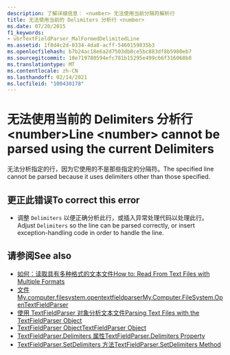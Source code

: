 ```yaml
---
description: 了解详细信息： <number> 无法使用当前分隔符解析行
title: 无法使用当前的 Delimiters 分析行 <number>
ms.date: 07/20/2015
f1_keywords:
- vbrTextFieldParser_MalFormedDelimitedLine
ms.assetid: 1f8d4c2d-0334-4da8-acff-5460159835b3
ms.openlocfilehash: b7b24ac18e6a2d7503db8ce5bc883df8b5980eb7
ms.sourcegitcommit: 10e719780594efc781b15295e499c66f316068b8
ms.translationtype: MT
ms.contentlocale: zh-CN
ms.lasthandoff: 02/14/2021
ms.locfileid: "100430178"
---
```

# <a name="line-number-cannot-be-parsed-using-the-current-delimiters"></a><span data-ttu-id="3fa33-103">无法使用当前的 Delimiters 分析行 \<number></span><span class="sxs-lookup"><span data-stu-id="3fa33-103">Line \<number> cannot be parsed using the current Delimiters</span></span>

<span data-ttu-id="3fa33-104">无法分析指定的行，因为它使用的不是那些指定的分隔符。</span><span class="sxs-lookup"><span data-stu-id="3fa33-104">The specified line cannot be parsed because it uses delimiters other than those specified.</span></span>  
  
## <a name="to-correct-this-error"></a><span data-ttu-id="3fa33-105">更正此错误</span><span class="sxs-lookup"><span data-stu-id="3fa33-105">To correct this error</span></span>  
  
- <span data-ttu-id="3fa33-106">调整 `Delimiters` 以便正确分析此行，或插入异常处理代码以处理此行。</span><span class="sxs-lookup"><span data-stu-id="3fa33-106">Adjust `Delimiters` so the line can be parsed correctly, or insert exception-handling code in order to handle the line.</span></span>  
  
## <a name="see-also"></a><span data-ttu-id="3fa33-107">请参阅</span><span class="sxs-lookup"><span data-stu-id="3fa33-107">See also</span></span>

- [<span data-ttu-id="3fa33-108">如何：读取具有多种格式的文本文件</span><span class="sxs-lookup"><span data-stu-id="3fa33-108">How to: Read From Text Files with Multiple Formats</span></span>](../developing-apps/programming/drives-directories-files/how-to-read-from-text-files-with-multiple-formats.md)
- [<span data-ttu-id="3fa33-109">文件 My.computer.filesystem.opentextfieldparser</span><span class="sxs-lookup"><span data-stu-id="3fa33-109">My.Computer.FileSystem.OpenTextFieldParser</span></span>](xref:Microsoft.VisualBasic.FileIO.FileSystem.OpenTextFieldParser%2A)
- [<span data-ttu-id="3fa33-110">使用 TextFieldParser 对象分析文本文件</span><span class="sxs-lookup"><span data-stu-id="3fa33-110">Parsing Text Files with the TextFieldParser Object</span></span>](../developing-apps/programming/drives-directories-files/parsing-text-files-with-the-textfieldparser-object.md)
- [<span data-ttu-id="3fa33-111">TextFieldParser Object</span><span class="sxs-lookup"><span data-stu-id="3fa33-111">TextFieldParser Object</span></span>](../language-reference/objects/textfieldparser-object.md)
- [<span data-ttu-id="3fa33-112">TextFieldParser.Delimiters 属性</span><span class="sxs-lookup"><span data-stu-id="3fa33-112">TextFieldParser.Delimiters Property</span></span>](xref:Microsoft.VisualBasic.FileIO.TextFieldParser.Delimiters%2A)
- [<span data-ttu-id="3fa33-113">TextFieldParser.SetDelimiters 方法</span><span class="sxs-lookup"><span data-stu-id="3fa33-113">TextFieldParser.SetDelimiters Method</span></span>](xref:Microsoft.VisualBasic.FileIO.TextFieldParser.SetDelimiters%2A)
